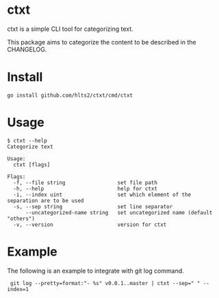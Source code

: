 # ctxt

ctxt is a simple CLI tool for categorizing text.

This package aims to categorize the content to be described in the CHANGELOG.

# Install

```
go install github.com/hlts2/ctxt/cmd/ctxt
```

# Usage

```
$ ctxt --help
Categorize text

Usage:
  ctxt [flags]

Flags:
  -f, --file string                 set file path
  -h, --help                        help for ctxt
  -i, --index uint                  set which element of the separation are to be used
  -s, --sep string                  set line separator
      --uncategorized-name string   set uncategorized name (default "others")
  -v, --version                     version for ctxt
```

# Example

The following is an example to integrate with git log command.

```
 git log --pretty=format:"- %s" v0.0.1..master | ctxt --sep=" " --index=1
```
